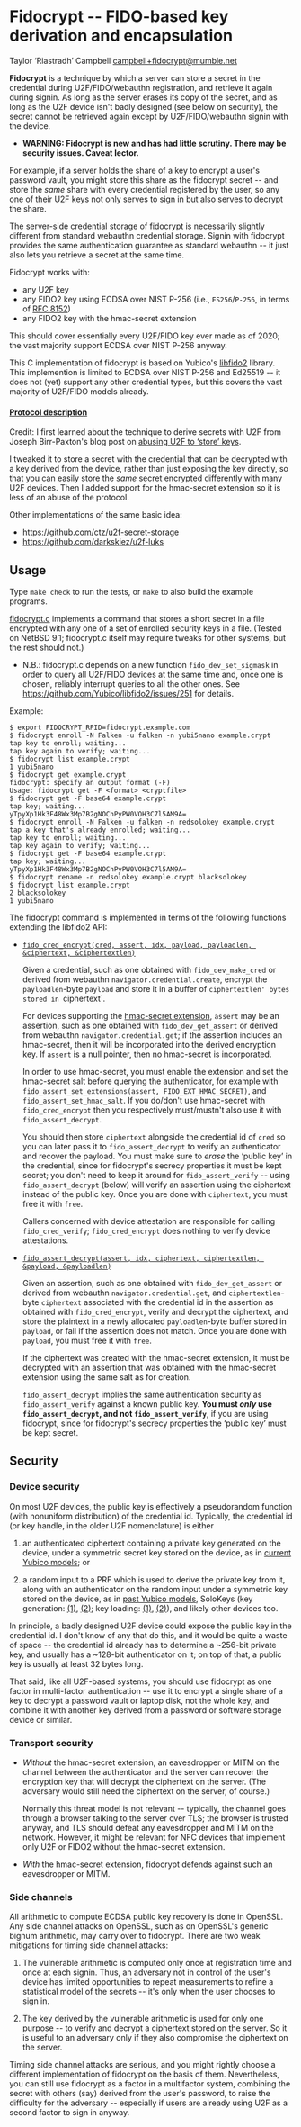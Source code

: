 Fidocrypt -- FIDO-based key derivation and encapsulation
========================================================

Taylor ‘Riastradh’ Campbell <campbell+fidocrypt@mumble.net>

**Fidocrypt** is a technique by which a server can store a secret in
the credential during U2F/FIDO/webauthn registration, and retrieve it
again during signin.  As long as the server erases its copy of the
secret, and as long as the U2F device isn't badly designed (see below
on security), the secret cannot be retrieved again except by
U2F/FIDO/webauthn signin with the device.

- **WARNING: Fidocrypt is new and has had little scrutiny.  There may
  be security issues.  Caveat lector.**

For example, if a server holds the share of a key to encrypt a user's
password vault, you might store this share as the fidocrypt secret --
and store the _same_ share with every credential registered by the
user, so any one of their U2F keys not only serves to sign in but also
serves to decrypt the share.

The server-side credential storage of fidocrypt is necessarily slightly
different from standard webauthn credential storage.  Signin with
fidocrypt provides the same authentication guarantee as standard
webauthn -- it just also lets you retrieve a secret at the same time.

Fidocrypt works with:
- any U2F key
- any FIDO2 key using ECDSA over NIST P-256 (i.e., `ES256`/`P-256`,
  in terms of [RFC 8152](https://tools.ietf.org/html/rfc8152))
- any FIDO2 key with the hmac-secret extension

This should cover essentially every U2F/FIDO key ever made as of 2020;
the vast majority support ECDSA over NIST P-256 anyway.

This C implementation of fidocrypt is based on Yubico's
[libfido2](https://github.com/Yubico/libfido2) library.  This
implemention is limited to ECDSA over NIST P-256 and Ed25519 -- it does
not (yet) support any other credential types, but this covers the vast
majority of U2F/FIDO models already.

#### [Protocol description](PROTOCOL.md)

Credit: I first learned about the technique to derive secrets with U2F
from Joseph Birr-Paxton's blog post on [abusing U2F to ‘store’
keys](https://jbp.io/2015/11/23/abusing-u2f-to-store-keys.html).

I tweaked it to store a secret with the credential that can be
decrypted with a key derived from the device, rather than just exposing
the key directly, so that you can easily store the _same_ secret
encrypted differently with many U2F devices.  Then I added support for
the hmac-secret extension so it is less of an abuse of the protocol.

Other implementations of the same basic idea:

- https://github.com/ctz/u2f-secret-storage
- https://github.com/darkskiez/u2f-luks


Usage
-----

Type `make check` to run the tests, or `make` to also build the example
programs.

[fidocrypt.c](fidocrypt.c) implements a command that stores a short
secret in a file encrypted with any one of a set of enrolled security
keys in a file.  (Tested on NetBSD 9.1; fidocrypt.c itself may require
tweaks for other systems, but the rest should not.)

- N.B.: fidocrypt.c depends on a new function `fido_dev_set_sigmask` in
  order to query all U2F/FIDO devices at the same time and, once one is
  chosen, reliably interrupt queries to all the other ones.  See
  https://github.com/Yubico/libfido2/issues/251 for details.

Example:

```none
$ export FIDOCRYPT_RPID=fidocrypt.example.com
$ fidocrypt enroll -N Falken -u falken -n yubi5nano example.crypt
tap key to enroll; waiting...
tap key again to verify; waiting...
$ fidocrypt list example.crypt
1 yubi5nano
$ fidocrypt get example.crypt
fidocrypt: specify an output format (-F)
Usage: fidocrypt get -F <format> <cryptfile>
$ fidocrypt get -F base64 example.crypt
tap key; waiting...
yTpyXp1Hk3F48Wx3Mp7B2gNOChPyPW0VOH3C7l5AM9A=
$ fidocrypt enroll -N Falken -u falken -n redsolokey example.crypt
tap a key that's already enrolled; waiting...
tap key to enroll; waiting...
tap key again to verify; waiting...
$ fidocrypt get -F base64 example.crypt
tap key; waiting...
yTpyXp1Hk3F48Wx3Mp7B2gNOChPyPW0VOH3C7l5AM9A=
$ fidocrypt rename -n redsolokey example.crypt blacksolokey
$ fidocrypt list example.crypt
2 blacksolokey
1 yubi5nano
```

The fidocrypt command is implemented in terms of the following
functions extending the libfido2 API:

- [`fido_cred_encrypt(cred, assert, idx, payload, payloadlen, &ciphertext, &ciphertextlen)`](cred_encrypt.c)

  Given a credential, such as one obtained with `fido_dev_make_cred` or
  derived from webauthn `navigator.credential.create`, encrypt the
  `payloadlen`-byte `payload` and store it in a buffer of
  `ciphertextlen' bytes stored in `ciphertext`.

  For devices supporting the [hmac-secret extension][hmac-secret],
  `assert` may be an assertion, such as one obtained with
  `fido_dev_get_assert` or derived from webauthn
  `navigator.credential.get`; if the assertion includes an hmac-secret,
  then it will be incorporated into the derived encryption key.  If
  `assert` is a null pointer, then no hmac-secret is incorporated.

  In order to use hmac-secret, you must enable the extension and set
  the hmac-secret salt before querying the authenticator, for example
  with `fido_assert_set_extensions(assert, FIDO_EXT_HMAC_SECRET)`, and
  `fido_assert_set_hmac_salt`.  If you do/don't use hmac-secret with
  `fido_cred_encrypt` then you respectively must/mustn't also use it
  with `fido_assert_decrypt`.

  You should then store `ciphertext` alongside the credential id of
  `cred` so you can later pass it to `fido_assert_decrypt` to verify an
  authenticator and recover the payload.  You must make sure to _erase_
  the ‘public key’ in the credential, since for fidocrypt's secrecy
  properties it must be kept secret; you don't need to keep it around
  for `fido_assert_verify` -- using `fido_assert_decrypt` (below) will
  verify an assertion using the ciphertext instead of the public key.
  Once you are done with `ciphertext`, you must free it with `free`.

  Callers concerned with device attestation are responsible for calling
  `fido_cred_verify`; `fido_cred_encrypt` does nothing to verify device
  attestations.

- [`fido_assert_decrypt(assert, idx, ciphertext, ciphertextlen, &payload, &payloadlen)`](assert_decrypt.c)

  Given an assertion, such as one obtained with `fido_dev_get_assert`
  or derived from webauthn `navigator.credential.get`, and
  `ciphertextlen`-byte `ciphertext` associated with the credential id
  in the assertion as obtained with `fido_cred_encrypt`, verify and
  decrypt the ciphertext, and store the plaintext in a newly allocated
  `payloadlen`-byte buffer stored in `payload`, or fail if the
  assertion does not match.  Once you are done with `payload`, you must
  free it with `free`.

  If the ciphertext was created with the hmac-secret extension, it must
  be decrypted with an assertion that was obtained with the hmac-secret
  extension using the same salt as for creation.

  `fido_assert_decrypt` implies the same authentication security as
  `fido_assert_verify` against a known public key.  **You must _only_
  use `fido_assert_decrypt`, and not `fido_assert_verify`**, if you are
  using fidocrypt, since for fidocrypt's secrecy properties the ‘public
  key’ must be kept secret.


  [hmac-secret]: https://fidoalliance.org/specs/fido-v2.0-rd-20180702/fido-client-to-authenticator-protocol-v2.0-rd-20180702.html#sctn-hmac-secret-extension


Security
--------

### Device security

On most U2F devices, the public key is effectively a pseudorandom
function (with nonuniform distribution) of the credential id.
Typically, the credential id (or key handle, in the older U2F
nomenclature) is either

1. an authenticated ciphertext containing a private key generated on
   the device, under a symmetric secret key stored on the device, as in
   [current Yubico models][yubico-keygen]; or

2. a random input to a PRF which is used to derive the private key from
   it, along with an authenticator on the random input under a
   symmetric key stored on the device, as in [past Yubico
   models][yubico-keygen-old], SoloKeys (key generation:
   [(1)][solokeys-keygen1], [(2)][solokeys-keygen2]; key loading:
   [(1)][solokeys-keyload1], [(2)][solokeys-keyload2]), and likely
   other devices too.

In principle, a badly designed U2F device could expose the public key
in the credential id.  I don't know of any that do this, and it would
be quite a waste of space -- the credential id already has to determine
a ~256-bit private key, and usually has a ~128-bit authenticator on it;
on top of that, a public key is usually at least 32 bytes long.

That said, like all U2F-based systems, you should use fidocrypt as one
factor in multi-factor authentication -- use it to encrypt a single
share of a key to decrypt a password vault or laptop disk, not the
whole key, and combine it with another key derived from a password or
software storage device or similar.


  [yubico-keygen]: https://developers.yubico.com/U2F/Protocol_details/Key_generation.html
  [yubico-keygen-old]: https://web.archive.org/web/20190712075231/https://developers.yubico.com/U2F/Protocol_details/Key_generation.html
  [solokeys-keygen1]: https://github.com/solokeys/solo/blob/8b91ec7c538d0d071842e0b86ef94266936ab1d7/fido2/u2f.c#L180-L187
  [solokeys-keygen2]: https://github.com/solokeys/solo/blob/8b91ec7c538d0d071842e0b86ef94266936ab1d7/fido2/crypto.c#L273-L284
  [solokeys-keyload1]: https://github.com/solokeys/solo/blob/8b91ec7c538d0d071842e0b86ef94266936ab1d7/fido2/u2f.c#L250-L252
  [solokeys-keyload2]: https://github.com/solokeys/solo/blob/8b91ec7c538d0d071842e0b86ef94266936ab1d7/fido2/u2f.c#L164-L168
  [solokeys-keyload3]: https://github.com/solokeys/solo/blob/8b91ec7c538d0d071842e0b86ef94266936ab1d7/fido2/crypto.c#L210-L216


### Transport security

- _Without_ the hmac-secret extension, an eavesdropper or MITM on the
  channel between the authenticator and the server can recover the
  encryption key that will decrypt the ciphertext on the server.  (The
  adversary would still need the ciphertext on the server, of course.)

  Normally this threat model is not relevant -- typically, the channel
  goes through a browser talking to the server over TLS; the browser is
  trusted anyway, and TLS should defeat any eavesdropper and MITM on
  the network.  However, it might be relevant for NFC devices that
  implement only U2F or FIDO2 without the hmac-secret extension.

- _With_ the hmac-secret extension, fidocrypt defends against such an
  eavesdropper or MITM.


### Side channels

All arithmetic to compute ECDSA public key recovery is done in OpenSSL.
Any side channel attacks on OpenSSL, such as on OpenSSL's generic
bignum arithmetic, may carry over to fidocrypt.  There are two weak
mitigations for timing side channel attacks:

1. The vulnerable arithmetic is computed only once at registration time
   and once at each signin.  Thus, an adversary not in control of the
   user's device has limited opportunities to repeat measurements to
   refine a statistical model of the secrets -- it's only when the user
   chooses to sign in.

2. The key derived by the vulnerable arithmetic is used for only one
   purpose -- to verify and decrypt a ciphertext stored on the server.
   So it is useful to an adversary only if they also compromise the
   ciphertext on the server.

Timing side channel attacks are serious, and you might rightly choose a
different implementation of fidocrypt on the basis of them.
Nevertheless, you can still use fidocrypt as a factor in a multifactor
system, combining the secret with others (say) derived from the user's
password, to raise the difficulty for the adversary -- especially if
users are already using U2F as a second factor to sign in anyway.
